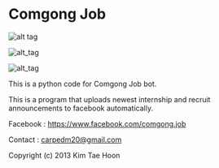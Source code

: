 Comgong Job
=====

![alt tag](http://2.bp.blogspot.com/-EYdrLQrljWE/Uqe8z9r_FuI/AAAAAAAACB4/k1WJsOkkbXc/s1600/com.jpg)

![alt_tag](http://4.bp.blogspot.com/-ho3Eg8shEoA/UwTG5bx0s6I/AAAAAAAACRg/KMlcvr04uWU/s1600/cs_email_screenshot.png)

![alt_tag](http://1.bp.blogspot.com/-UhK31AP7F9A/UwTG46VF8EI/AAAAAAAACRc/USQXCy9qT0A/s1600/cs_job_email.png)

This is a python code for Comgong Job bot.

This is a program that uploads newest internship and recruit announcements to facebook automatically.


Facebook : https://www.facebook.com/comgong.job

Contact : carpedm20@gmail.com

Copyright (c) 2013 Kim Tae Hoon
